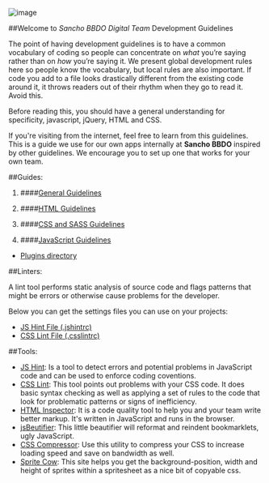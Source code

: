 ![image](https://dl.dropboxusercontent.com/u/2402696/external/logo-sancho.png)

##Welcome to *Sancho BBDO Digital Team* Development Guidelines

The point of having development guidelines is to have a common vocabulary of coding so people can concentrate on *what* you’re saying rather than on *how* you’re saying it. We present global development rules here so people know the vocabulary, but local rules are also important. If code you add to a file looks drastically different from the existing code around it, it throws readers out of their rhythm when they go to read it. Avoid this.

Before reading this, you should have a general understanding for specificity, javascript, jQuery, HTML and CSS.

If you're visiting from the internet, feel free to learn from this guidelines. This is a guide we use for our own apps internally at **Sancho BBDO** inspired by other guidelines. We encourage you to set up one that works for your own team.

##Guides:

1. ####[General Guidelines](general/README.md)

2. ####[HTML Guidelines](html/README.md)

3. ####[CSS and SASS Guidelines](css/README.md)

4. ####[JavaScript Guidelines](javascript/README.md)
  - [Plugins directory](javascript/plugins-directory.md)

##Linters:

A lint tool performs static analysis of source code and flags patterns that might be errors or otherwise cause problems for the developer.

Below you can get the settings files you can use on your projects:

- [JS Hint File (.jshintrc)](linters/.jshintrc)
- [CSS Lint File (.csslintrc)](linters/.csslintrc)

##Tools:

- [JS Hint](http://www.jshint.com/): Is a tool to detect errors and potential problems in JavaScript code and can be used to enforce coding coventions.
- [CSS Lint](http://csslint.net/): This tool points out problems with your CSS code. It does basic syntax checking as well as applying a set of rules to the code that look for problematic patterns or signs of inefficiency.
- [HTML Inspector](https://github.com/philipwalton/html-inspector): It is a code quality tool to help you and your team write better markup. It's written in JavaScript and runs in the browser.
- [jsBeutifier](http://jsbeautifier.org/): This little beautifier will reformat and reindent bookmarklets, ugly JavaScript.
- [CSS Compressor](http://www.cssdrive.com/index.php/main/csscompressor/): Use this utility to compress your CSS to increase loading speed and save on bandwidth as well.
- [Sprite Cow](http://www.spritecow.com/): This site helps you get the background-position, width and height of sprites within a spritesheet as a nice bit of copyable css.
